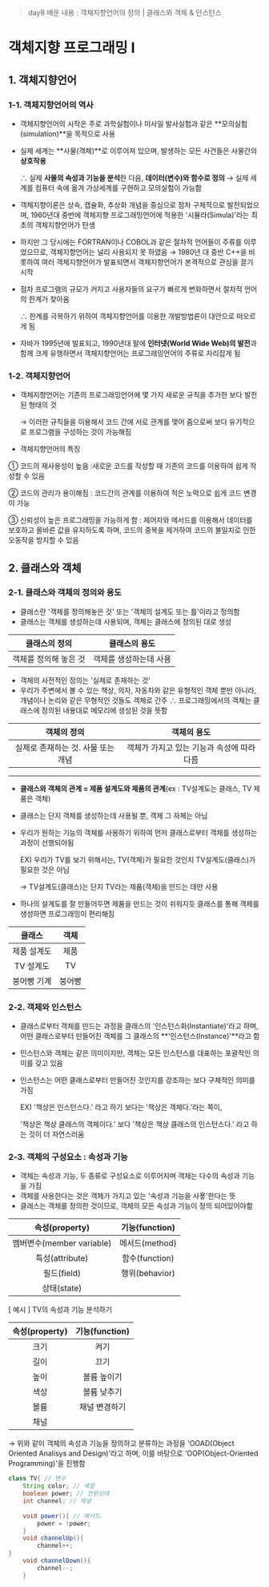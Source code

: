 > day8 배운 내용 : 객체지향언어의 정의 | 클래스와 객체 & 인스턴스

# 객체지향 프로그래밍 Ⅰ

## 1. 객체지향언어

### 1-1. 객체지향언어의 역사

- 객체지향언어의 시작은 주로 과학실험이나 미사일 발사실험과 같은 **모의실험(simulation)**을 목적으로 사용

- 실제 세계는 **사물(객체)**로 이루어져 있으며, 발생하는 모든 사건들은 사물간의 **상호작용**

  ∴ 실제 **사물의 속성과 기능을 분석**한 다음, **데이터(변수)와 함수로 정의** → 실제 세계를 컴퓨터 속에 옮겨 가상세계를 구현하고 모의실험이 가능함

- 객체지향이론은 상속, 캡슐화, 추상화 개념을 중심으로 점차 구체적으로 발전되었으며, 1960년대 중반에 객체지향 프로그래밍언어에 적용한 '시뮬라(Simula)'라는 최초의 객체지향언어가 탄생

- 하지만 그 당시에는 FORTRAN이나 COBOL과 같은 절차적 언어들이 주류를 이루었으므로, 객체지향언어는 널리 사용되지 못 하였음 → 1980년 대 중반 C++을 비롯하여 여러 객체지향언어가 발표되면서 객체지향언어가 본격적으로 관심을 끌기 시작

- 점차 프로그램의 규모가 커지고 사용자들의 요구가 빠르게 변화하면서 절차적 언어의 한계가 찾아옴

  ∴ 한계를 극복하기 위하여 객체지향언어를 이용한 개발방법론이 대안으로 떠오르게 됨

- 자바가 1995년에 발표되고, 1990년대 말에 **인터넷(World Wide Web)의 발전**과 함께 크게 유행하면서 객체지향언어는 프로그래밍언어의 주류로 자리잡게 됨




### 1-2. 객체지향언어

- 객체지향언어는 기존의 프로그래밍언어에 몇 가지 새로운 규칙을 추가한 보다 발전된 형태의 것

  → 이러한 규칙들을 이용해서 코드 간에 서로 관계를 맺어 줌으로써 보다 유기적으로 프로그램을 구성하는 것이 가능해짐

- 객체지향언어의 특징 

① 코드의 재사용성이 높음 :새로운 코드를 작성할 때 기존의 코드를 이용하여 쉽게 작성할 수 있음

② 코드의 관리가 용이해짐 : 코드간의 관계를 이용하여 적은 노력으로 쉽게 코드 변경이 가능

③ 신뢰성이 높은 프로그래밍을 가능하게 함 : 제어자와 메서드를 이용해서 데이터를 보호하고 올바른 값을 유지하도록 하며, 코드의 중복을 제거하여 코드의 불일치로 인한 오동작을 방지할 수 있음



## 2. 클래스와 객체

### 2-1. 클래스와 객체의 정의와 용도

- 클래스란 '객체를 정의해놓은 것' 또는 '객체의 설계도 또는 틀'이라고 정의함
- 클래스는 객체를 생성하는데 사용되며, 객체는 클래스에 정의된 대로 생성

|     클래스의 정의     |     클래스의 용도      |
| :-------------------: | :--------------------: |
| 객체를 정의해 놓은 것 | 객체를 생성하는데 사용 |

- 객체의 사전적인 정의는 '실제로 존재하는 것'
- 우리가 주변에서 볼 수 있는 책상, 의자, 자동차와 같은 유형적인 객체 뿐만 아니라, 개념이나 논리와 같은 무형적인 것들도 객체로 간주 ∴ 프로그래밍에서의 객체는 클래스에 정의된 내용대로 메모리에 생성된 것을 뜻함

|            객체의 정의             |                객체의 용도                 |
| :--------------------------------: | :----------------------------------------: |
| 실제로 존재하는 것. 사물 또는 개념 | 객체가 가지고 있는 기능과 속성에 따라 다름 |

-----------------------------------------------------------------------------------------------------------------------------------------------------------

- **클래스와 객체의 관계 = 제품 설계도와 제품의 관계**(ex : TV설계도는 클래스, TV 제품은 객체)

- 클래스는 단지 객체를 생성하는데 사용될 뿐, 객체 그 자체는 아님

- 우리가 원하는 기능의 객체를 사용하기 위하여 먼저 클래스로부터 객체를 생성하는 과정이 선행되야됨

  EX) 우리가 TV를 보기 위해서는, TV(객체)가 필요한 것인지 TV설계도(클래스)가 필요한 것은 아님

  → TV설계도(클래스)는 단지 TV라는 제품(객체)을 만드는 데만 사용 

- 하나의 설계도를 잘 만들어두면 제품을 만드는 것이 쉬워지듯 클래스를 통해 객체를 생성하면 프로그래밍이 편리해짐

|   클래스    |  객체  |
| :---------: | :----: |
| 제품 설계도 |  제품  |
|  TV 설계도  |   TV   |
| 붕어빵 기계 | 붕어빵 |

### 2-2. 객체와 인스턴스

- 클래스로부터 객체를 만드는 과정을 클래스의 '인스턴스화(Instantiate)'라고 하며, 어떤 클래스로부터 만들어진 객체를 그 클래스의 **'인스턴스(Instance)'**라고 함

- 인스턴스와 객체는 같은 의미이지만, 객체는 모든 인스턴스를 대표하는 포괄적인 의미를 갖고 있음

- 인스턴스는 어떤 클래스로부터 만들어진 것인지를 강조하는 보다 구체적인 의미를 가짐

  EX) '책상은 인스턴스다.' 라고 하기 보다는 '책상은 객체다.'라는 쪽이,

  '책상은 책상 클래스의 객체이다.' 보다 '책상은 책상 클래스의 인스턴스다.' 라고 하는 것이 더 자연스러움


### 2-3. 객체의 구성요소 : 속성과 기능

- 객체는 속성과 기능, 두 종류로 구성요소로 이루어지며 객체는 다수의 속성과 기능을 가짐
- 객체를 사용한다는 것은 객체가 가지고 있는 '속성과 기능을 사욯'한다는 뜻
- 클래스는 객체를 정의한 것이므로, 객체의 모든 속성과 기능이 정의 되어있어야함

|      속성(property)       | 기능(function) |
| :-----------------------: | :------------: |
| 멤버변수(member variable) | 메서드(method) |
|      특성(attribute)      | 함수(function) |
|        필드(field)        | 행위(behavior) |
|        상태(state)        |                |

[ 예시 ] TV의 속성과 기능 분석하기

| 속성(property) | 기능(function) |
| :------------: | :------------: |
|      크기      |      켜기      |
|      길이      |      끄기      |
|      높이      |  볼륨 높이기   |
|      색상      |  볼륨 낮추기   |
|      볼륨      | 채널 변경하기  |
|      채널      |                |

→ 위와 같이 객체의 속성과 기능을 정의하고 분류하는 과정을 'OOAD(Object Oriented Analisys and Design)'라고 하며, 이를 바탕으로 'OOP(Object-Oriented Programming)'을 진행함

```java
class TV{ // 변수
    String color; // 색깔
    boolean power; // 전원상태
    int channel; // 채널
    
    void power(){ // 메서드
        power = !power;
    }
    void channelUp(){
        channel++;
}
    void channelDown(){
        channel--;
    }
```


